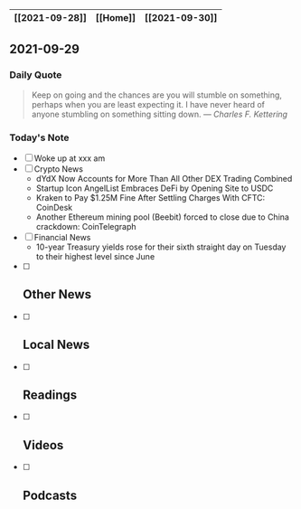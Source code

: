 | [[2021-09-28]] | [[Home]] | [[2021-09-30]] |
| :------------: | :------: | :------------: |

## 2021-09-29 

### Daily Quote
> Keep on going and the chances are you will stumble on something, perhaps when you are least expecting it. I have never heard of anyone stumbling on something sitting down.
> &mdash; <cite>Charles F. Kettering</cite>

### Today's Note
- [ ] Woke up at xxx am
- [ ] Crypto News
	- dYdX Now Accounts for More Than All Other DEX Trading Combined
	- Startup Icon AngelList Embraces DeFi by Opening Site to USDC
	- Kraken to Pay $1.25M Fine After Settling Charges With CFTC: CoinDesk
	- Another Ethereum mining pool (Beebit) forced to close due to China crackdown: CoinTelegraph
- [ ] Financial News
	- 10-year Treasury yields rose for their sixth straight day on Tuesday to their highest level since June
- [ ] Other News
	- 
- [ ] Local News
	-
- [ ] Readings
	- 
- [ ] Videos
	- 
- [ ] Podcasts
	- 
